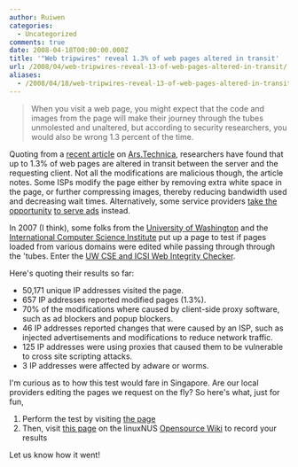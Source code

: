 ```yaml
---
author: Ruiwen
categories:
  - Uncategorized
comments: true
date: 2008-04-18T00:00:00.000Z
title: '"Web tripwires" reveal 1.3% of web pages altered in transit'
url: /2008/04/web-tripwires-reveal-13-of-web-pages-altered-in-transit/
aliases:
  - /2008/04/18/web-tripwires-reveal-13-of-web-pages-altered-in-transit/
---
```


<blockquote>When you visit a web page, you might expect that the code and images from the page will make their journey through the tubes unmolested and unaltered, but according to security researchers, you would also be wrong 1.3 percent of the time.</blockquote>
Quoting from a <a href="//arstechnica.com/news.ars/post/20080416-research-1-3-percent-of-web-pages-altered-in-transit.html">recent article</a> on <a href="//arstechnica.com">Ars.Technica</a>, researchers have found that up to 1.3% of web pages are altered in transit between the server and the requesting client. Not all the modifications are malicious though, the article notes. Some ISPs modify the page either by removing extra white space in the page, or further compressing images, thereby reducing bandwidth used and decreasing wait times. Alternatively, some service providers <a href="//blog.dk.sg/2008/01/07/creative-advertisement-on-google-main-page/">take the opportunity</a> <a href="//www.sgwebhostingtalk.com/showthread.php?t=12576">to serve ads</a> instead.

In 2007 (I think), some folks from the <a href="//www.washington.edu/">University of Washington</a> and the <a href="//www.icsi.berkeley.edu/">International Computer Science Institute</a> put up a page  to test if pages loaded from various domains were edited while passing through through the 'tubes. Enter the <a href="//vancouver.cs.washington.edu/">UW CSE and ICSI Web Integrity Checker</a>.

Here's quoting their results so far:
<ul>
	<li>50,171 unique IP addresses visited the page.</li>
	<li>657 IP addresses reported modified pages (1.3%).</li>
	<li>70% of the modifications where caused by client-side proxy software, such   as ad blockers and popup blockers.</li>
	<li>46 IP addresses reported changes that were caused by an ISP, such as   injected advertisements and modifications to reduce network traffic.</li>
	<li>125 IP addresses were using proxies that caused them to be vulnerable   to cross site scripting attacks.</li>
	<li>3 IP addresses were affected by adware or worms.</li>
</ul>
I'm curious as to how this test would fare in Singapore. Are our local providers editing the pages we request on the fly? So here's what, just for fun,
<ol>
	<li>Perform the test by visiting <a href="//vancouver.cs.washington.edu/">the page</a></li>
	<li>Then, visit <a href="//opensource.nus.edu.sg/wiki/index.php/Web_Integrity">this page</a> on the linuxNUS <a href="//opensource.nus.edu.sg">Opensource Wiki</a> to record your results</li>
</ol>
Let us know how it went!

